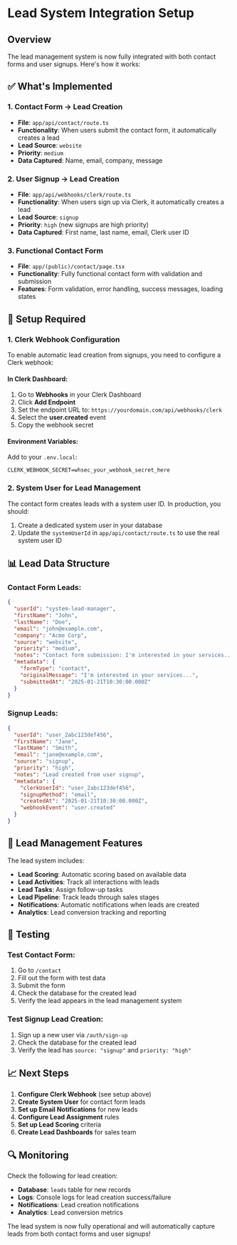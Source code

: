 # Lead System Integration Setup

## Overview

The lead management system is now fully integrated with both contact forms and user signups. Here's how it works:

## ✅ **What's Implemented**

### 1. **Contact Form → Lead Creation**
- **File**: `app/api/contact/route.ts`
- **Functionality**: When users submit the contact form, it automatically creates a lead
- **Lead Source**: `website`
- **Priority**: `medium`
- **Data Captured**: Name, email, company, message

### 2. **User Signup → Lead Creation**
- **File**: `app/api/webhooks/clerk/route.ts`
- **Functionality**: When users sign up via Clerk, it automatically creates a lead
- **Lead Source**: `signup`
- **Priority**: `high` (new signups are high priority)
- **Data Captured**: First name, last name, email, Clerk user ID

### 3. **Functional Contact Form**
- **File**: `app/(public)/contact/page.tsx`
- **Functionality**: Fully functional contact form with validation and submission
- **Features**: Form validation, error handling, success messages, loading states

## 🔧 **Setup Required**

### 1. **Clerk Webhook Configuration**

To enable automatic lead creation from signups, you need to configure a Clerk webhook:

#### In Clerk Dashboard:
1. Go to **Webhooks** in your Clerk Dashboard
2. Click **Add Endpoint**
3. Set the endpoint URL to: `https://yourdomain.com/api/webhooks/clerk`
4. Select the **user.created** event
5. Copy the webhook secret

#### Environment Variables:
Add to your `.env.local`:
```env
CLERK_WEBHOOK_SECRET=whsec_your_webhook_secret_here
```

### 2. **System User for Lead Management**

The contact form creates leads with a system user ID. In production, you should:

1. Create a dedicated system user in your database
2. Update the `systemUserId` in `app/api/contact/route.ts` to use the real system user ID

## 📊 **Lead Data Structure**

### Contact Form Leads:
```json
{
  "userId": "system-lead-manager",
  "firstName": "John",
  "lastName": "Doe", 
  "email": "john@example.com",
  "company": "Acme Corp",
  "source": "website",
  "priority": "medium",
  "notes": "Contact form submission: I'm interested in your services...",
  "metadata": {
    "formType": "contact",
    "originalMessage": "I'm interested in your services...",
    "submittedAt": "2025-01-21T10:30:00.000Z"
  }
}
```

### Signup Leads:
```json
{
  "userId": "user_2abc123def456",
  "firstName": "Jane",
  "lastName": "Smith",
  "email": "jane@example.com", 
  "source": "signup",
  "priority": "high",
  "notes": "Lead created from user signup",
  "metadata": {
    "clerkUserId": "user_2abc123def456",
    "signupMethod": "email",
    "createdAt": "2025-01-21T10:30:00.000Z",
    "webhookEvent": "user.created"
  }
}
```

## 🎯 **Lead Management Features**

The lead system includes:
- **Lead Scoring**: Automatic scoring based on available data
- **Lead Activities**: Track all interactions with leads
- **Lead Tasks**: Assign follow-up tasks
- **Lead Pipeline**: Track leads through sales stages
- **Notifications**: Automatic notifications when leads are created
- **Analytics**: Lead conversion tracking and reporting

## 🧪 **Testing**

### Test Contact Form:
1. Go to `/contact`
2. Fill out the form with test data
3. Submit the form
4. Check the database for the created lead
5. Verify the lead appears in the lead management system

### Test Signup Lead Creation:
1. Sign up a new user via `/auth/sign-up`
2. Check the database for the created lead
3. Verify the lead has `source: "signup"` and `priority: "high"`

## 📈 **Next Steps**

1. **Configure Clerk Webhook** (see setup above)
2. **Create System User** for contact form leads
3. **Set up Email Notifications** for new leads
4. **Configure Lead Assignment** rules
5. **Set up Lead Scoring** criteria
6. **Create Lead Dashboards** for sales team

## 🔍 **Monitoring**

Check the following for lead creation:
- **Database**: `leads` table for new records
- **Logs**: Console logs for lead creation success/failure
- **Notifications**: Lead creation notifications
- **Analytics**: Lead conversion metrics

The lead system is now fully operational and will automatically capture leads from both contact forms and user signups!
